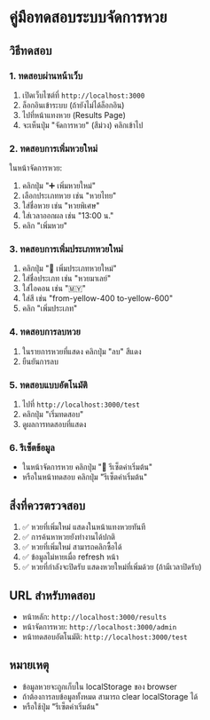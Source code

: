 # คู่มือทดสอบระบบจัดการหวย

## วิธีทดสอบ

### 1. ทดสอบผ่านหน้าเว็บ

1. เปิดเว็บไซต์ที่ `http://localhost:3000`
2. ล็อกอินเข้าระบบ (ถ้ายังไม่ได้ล็อกอิน)
3. ไปที่หน้าแทงหวย (Results Page)
4. จะเห็นปุ่ม "จัดการหวย" (สีม่วง) คลิกเข้าไป

### 2. ทดสอบการเพิ่มหวยใหม่

ในหน้าจัดการหวย:

1. คลิกปุ่ม "➕ เพิ่มหวยใหม่"
2. เลือกประเภทหวย เช่น "หวยไทย"
3. ใส่ชื่อหวย เช่น "หวยพิเศษ"
4. ใส่เวลาออกผล เช่น "13:00 น."
5. คลิก "เพิ่มหวย"

### 3. ทดสอบการเพิ่มประเภทหวยใหม่

1. คลิกปุ่ม "📁 เพิ่มประเภทหวยใหม่"
2. ใส่ชื่อประเภท เช่น "หวยมาเลย์"
3. ใส่ไอคอน เช่น "🇲🇾"
4. ใส่สี เช่น "from-yellow-400 to-yellow-600"
5. คลิก "เพิ่มประเภท"

### 4. ทดสอบการลบหวย

1. ในรายการหวยที่แสดง คลิกปุ่ม "ลบ" สีแดง
2. ยืนยันการลบ

### 5. ทดสอบแบบอัตโนมัติ

1. ไปที่ `http://localhost:3000/test`
2. คลิกปุ่ม "เริ่มทดสอบ"
3. ดูผลการทดสอบที่แสดง

### 6. รีเซ็ตข้อมูล

- ในหน้าจัดการหวย คลิกปุ่ม "🔄 รีเซ็ตค่าเริ่มต้น"
- หรือในหน้าทดสอบ คลิกปุ่ม "รีเซ็ตค่าเริ่มต้น"

## สิ่งที่ควรตรวจสอบ

1. ✅ หวยที่เพิ่มใหม่ แสดงในหน้าแทงหวยทันที
2. ✅ การค้นหาหวยยังทำงานได้ปกติ
3. ✅ หวยที่เพิ่มใหม่ สามารถคลิกซื้อได้
4. ✅ ข้อมูลไม่หายเมื่อ refresh หน้า
5. ✅ หวยที่กำลังจะปิดรับ แสดงหวยใหม่ที่เพิ่มด้วย (ถ้ามีเวลาปิดรับ)

## URL สำหรับทดสอบ

- หน้าหลัก: `http://localhost:3000/results`
- หน้าจัดการหวย: `http://localhost:3000/admin`
- หน้าทดสอบอัตโนมัติ: `http://localhost:3000/test`

## หมายเหตุ

- ข้อมูลหวยจะถูกเก็บใน localStorage ของ browser
- ถ้าต้องการลบข้อมูลทั้งหมด สามารถ clear localStorage ได้
- หรือใช้ปุ่ม "รีเซ็ตค่าเริ่มต้น"